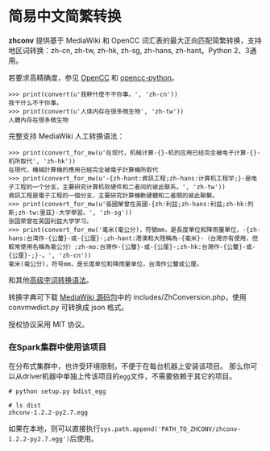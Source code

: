 简易中文简繁转换
===============

**zhconv** 提供基于 MediaWiki 和 OpenCC 词汇表的最大正向匹配简繁转换，支持地区词转换：zh-cn, zh-tw, zh-hk, zh-sg, zh-hans, zh-hant。Python 2、3通用。

若要求高精确度，参见 [OpenCC](https://github.com/BYVoid/OpenCC) 和 [opencc-python](https://pypi.python.org/pypi/opencc-python)。

```pycon
>>> print(convert(u'我幹什麼不干你事。', 'zh-cn'))
我干什么不干你事。
>>> print(convert(u'人体内存在很多微生物', 'zh-tw'))
人體內存在很多微生物
```

完整支持 MediaWiki 人工转换语法：

```pycon
>>> print(convert_for_mw(u'在现代，机械计算-{}-机的应用已经完全被电子计算-{}-机所取代', 'zh-hk'))
在現代，機械計算機的應用已經完全被電子計算機所取代
>>> print(convert_for_mw(u'-{zh-hant:資訊工程;zh-hans:计算机工程学;}-是电子工程的一个分支，主要研究计算机软硬件和二者间的彼此联系。', 'zh-tw'))
資訊工程是電子工程的一個分支，主要研究計算機軟硬體和二者間的彼此聯繫。
>>> print(convert_for_mw(u'張國榮曾在英國-{zh:利兹;zh-hans:利兹;zh-hk:列斯;zh-tw:里茲}-大学學習。', 'zh-sg'))
张国荣曾在英国利兹大学学习。
>>> print(convert_for_mw('毫米(毫公分)，符號mm，是長度單位和降雨量單位，-{zh-hans:台湾作-{公釐}-或-{公厘}-;zh-hant:港澳和大陸稱為-{毫米}-（台灣亦有使用，但較常使用名稱為毫公分）;zh-mo:台灣作-{公釐}-或-{公厘}-;zh-hk:台灣作-{公釐}-或-{公厘}-;}-。', 'zh-cn'))
毫米(毫公分)，符号mm，是长度单位和降雨量单位，台湾作公釐或公厘。
```

和其他[高级字词转换语法](https://zh.wikipedia.org/wiki/Help:%E9%AB%98%E7%BA%A7%E5%AD%97%E8%AF%8D%E8%BD%AC%E6%8D%A2%E8%AF%AD%E6%B3%95)。

转换字典可下载 [MediaWiki 源码包](https://www.mediawiki.org/wiki/Download)中的 includes/ZhConversion.php，使用 convmwdict.py 可转换成 json 格式。

授权协议采用 MIT 协议。


### 在Spark集群中使用该项目

在分布式集群中，也许受环境限制，不便于在每台机器上安装该项目。
那么你可以从driver机器中单独上传该项目的`egg`文件，不需要依赖于其它的项目。

```
# python setup.py bdist_egg

# ls dist
zhconv-1.2.2-py2.7.egg
```

如果在本地，则可以直接执行`sys.path.append('PATH_TO_ZHCONV/zhconv-1.2.2-py2.7.egg')`后使用。
